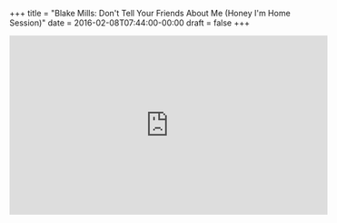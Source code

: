 +++
title = "Blake Mills: Don't Tell Your Friends About Me (Honey I'm Home Session)"
date = 2016-02-08T07:44:00-00:00
draft = false
+++

<iframe width="560" height="315" src="https://www.youtube.com/embed/H1wiA-MUTT8?si=1VszQaUA_vkq7fes" title="YouTube video player" frameborder="0" allow="accelerometer; autoplay; clipboard-write; encrypted-media; gyroscope; picture-in-picture; web-share" referrerpolicy="strict-origin-when-cross-origin" allowfullscreen></iframe>
